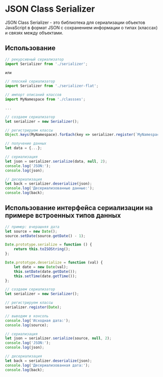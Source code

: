 # JSON Class Serializer
JSON Class Serializer - это библиотека для сериализации объектов JavaScript в формат JSON с сохранением информации о типах (классах) и связях между объектами.

## Использование

```javascript
// рекурсивный сериализатор
import Serializer from './serializer';

или

// плоский сериализатор
import Serializer from './serializer-flat';

// импорт описаний классов
import MyNamespace from './classses';

...

// создаем сериализатор
let serializer = new Serializer();

// регистрируем классы
Object.keys(MyNamespace).forEach(key => serializer.register(`MyNamespace.${key}`, MyNamespace[key]));

// получение данных
let data = {...};

// сериализация
let json = serializer.serialize(data, null, 2);
console.log('JSON:');
console.log(json);

// десериализация
let back = serializer.deserialize(json);
console.log('Десериализованные данные:');
console.log(back);
```

## Использование интерфейса сериализации на примере встроенных типов данных

```javascript
// пример: вчерашняя дата
let source = new Date();
source.setDate(source.getDate() - 1);

Date.prototype.serialize = function () {
    return this.toISOString();
};

Date.prototype.deserialize = function (val) {
    let date = new Date(val);
    this.setDate(date.getDate());
    this.setTime(date.getTime());
};

// создаем сериализатор
let serializer = new Serializer();

// регистрируем классы
serializer.register(Date);

// выводим в консоль
console.log('Исходная дата:');
console.log(source);

// сериализация
let json = serializer.serialize(source, null, 2);
console.log('JSON:');
console.log(json);

// десериализация
let back = serializer.deserialize(json);
console.log('Десериализованная дата:');
console.log(back);
```
